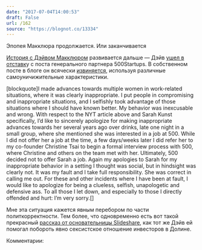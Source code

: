 ```yaml
---
date: "2017-07-04T14:00:53"
draft: False
url: /162
source: "https://blognot.co/13334"
---
```


Эпопея Макклюра продолжается. Или заканчивается

[История с Дэйвом Макклюром](https://blognot.co/13332) развивается дальше — Дэйв [ушел в отставк](https://www.axios.com/exclusive-dave-mcclure-resigns-as-general-partner-of-500-startups-2452701900.html)у с поста генерального партнера 500Startups. В собственном посте в блоге он всячески [извиняется](https://500hats.com/im-a-creep-i-m-sorry-d2c13e996ea0), используя различные самоуничижительные характеристики.

[blockquote]I made advances towards multiple women in work-related situations, where it was clearly inappropriate. I put people in compromising and inappropriate situations, and I selfishly took advantage of those situations where I should have known better. My behavior was inexcusable and wrong.
With respect to the NYT article above and Sarah Kunst specifically, I’d like to sincerely apologize for making inappropriate advances towards her several years ago over drinks, late one night in a small group, where she mentioned she was interested in a job at 500. While I did not offer her a job at the time, a few days/weeks later I did refer her to my co-founder Christine Tsai to begin a formal interview process with 500, where Christine and others on the team met with her. Ultimately, 500 decided not to offer Sarah a job. Again my apologies to Sarah for my inappropriate behavior in a setting I thought was social, but in hindsight was clearly not. It was my fault and I take full responsibility. She was correct in calling me out.
For these and other incidents where I have been at fault, I would like to apologize for being a clueless, selfish, unapologetic and defensive ass.
To all those I let down, and especially to those I directly offended and hurt: I’m very sorry.[]

Мне эта ситуация кажется явным перебором по части политкорректности. Тем более, что одновременно есть вот такой прекрасный [рассказ от основательницы Slideshare](https://medium.com/@rashmi/my-experience-with-dave-mcclure-as-a-woman-ceo-b3726dd455a0), как тот же Дэйв ей помогал побороть явно сексистское отношение инвесторов в Долине.

Комментарии:
